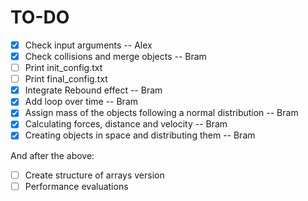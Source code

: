 # TO-DO
- [x] Check input arguments											-- Alex
- [x] Check collisions and merge objects							-- Bram
- [ ] Print init_config.txt
- [ ] Print final_config.txt
- [x] Integrate Rebound effect										-- Bram
- [x] Add loop over time											-- Bram
- [x] Assign mass of the objects following a normal distribution	-- Bram
- [x] Calculating forces, distance and velocity						-- Bram
- [x] Creating objects in space and distributing them				-- Bram

And after the above: 

- [ ] Create structure of arrays version
- [ ] Performance evaluations